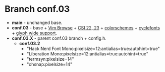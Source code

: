 # Branch conf.03

+ **main** - unchanged base.
+ **conf.03** - base + [Vim Browse](https://st.suckless.org/patches/vim_browse/) + [CSI 22, 23](https://st.suckless.org/patches/csi_22_23/) + [colorschemes](https://st.suckless.org/patches/colorschemes/) + [cyclefonts](https://st.suckless.org/patches/cyclefonts/) + [glyph wide support](https://st.suckless.org/patches/glyph_wide_support/).
+ **conf.03.X** - parent conf.03 branch + config.h.
    + **conf.03.2**
        + "Hack Nerd Font Mono:pixelsize=12:antialias=true:autohint=true"
        + "Liberation Mono:pixelsize=12:antialias=true:autohint=true"
        + "termsyn:pixelsize=14"
        + "ohsnap:pixelsize=14"

